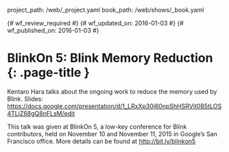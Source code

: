 project_path: /web/_project.yaml
book_path: /web/shows/_book.yaml

{# wf_review_required #}
{# wf_updated_on: 2016-01-03 #}
{# wf_published_on: 2016-01-03 #}

# BlinkOn 5: Blink Memory Reduction {: .page-title }

Kentaro Hara talks about the ongoing work to reduce the memory used by Blink.
Slides: https://docs.google.com/presentation/d/1_LRxXp30j60npShHSRVit0B5tLOS4TLiZ68gQ8nFLsM/edit

This talk was given at BlinkOn 5, a low-key conference for Blink contributors, held on November 10 and November 11, 2015 in Google’s San Francisco office. More details can be found at http://bit.ly/blinkon5
